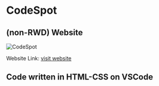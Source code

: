 # CodeSpot 
## (non-RWD) Website

![CodeSpot](https://pranjalhejib.github.io/codespot/codespot.png)

Website Link: [visit website](https://pranjalhejib.github.io/codespot/ "CodeSpot")

## Code written in HTML-CSS on VSCode 
